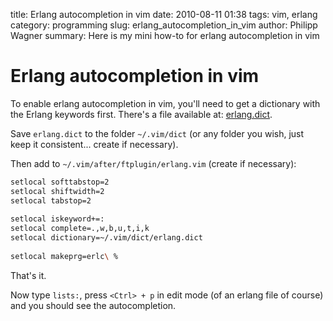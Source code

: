 title: Erlang autocompletion in vim
date: 2010-08-11 01:38
tags: vim, erlang
category: programming
slug: erlang_autocompletion_in_vim
author: Philipp Wagner
summary: Here is my mini how-to for erlang autocompletion in vim

# Erlang autocompletion in vim #

To enable erlang autocompletion in vim, you'll need to get a dictionary with the Erlang keywords first. There's a file available at: [erlang.dict](http://github.com/cooldaemon/myhome/tree/master/.vim/dict/erlang.dict). 

Save ``erlang.dict`` to the folder ``~/.vim/dict`` (or any folder you wish, just keep it consistent... create if necessary).

Then add to ``~/.vim/after/ftplugin/erlang.vim`` (create if necessary):

```sh
setlocal softtabstop=2
setlocal shiftwidth=2
setlocal tabstop=2
 
setlocal iskeyword+=:
setlocal complete=.,w,b,u,t,i,k
setlocal dictionary=~/.vim/dict/erlang.dict
 
setlocal makeprg=erlc\ %
```

That's it. 

Now type ``lists:``, press ``<Ctrl> + p`` in edit mode (of an erlang file of course) and you should see the autocompletion.
